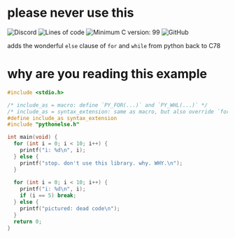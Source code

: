 # please never use this
![Discord](https://img.shields.io/discord/1096149563871613099?style=for-the-badge&label=exploiting%20c)
![Lines of code](https://img.shields.io/tokei/lines/github/Oderjunkie/python-else?style=for-the-badge)
![Minimum C version: 99](https://img.shields.io/badge/Minimum%20C%20Version-78-blueviolet?style=for-the-badge)
![GitHub](https://img.shields.io/github/license/Oderjunkie/python-else?style=for-the-badge)

adds the wonderful `else` clause of `for` and `while` from python back to C78
# why are you reading this example
```c
#include <stdio.h>

/* include_as = macro: define `PY_FOR(...)` and `PY_WHL(...)` */
/* include_as = syntax_extension: same as macro, but also override `for(...)` and `while(...)` */
#define include_as syntax_extension
#include "pythonelse.h"

int main(void) {
  for (int i = 0; i < 10; i++) {
    printf("i: %d\n", i);
  } else {
    printf("stop. don't use this library. why. WHY.\n");
  }
  
  for (int i = 0; i < 10; i++) {
    printf("i: %d\n", i);
    if (i == 5) break;
  } else {
    printf("pictured: dead code\n");
  }
  return 0;
}
```
